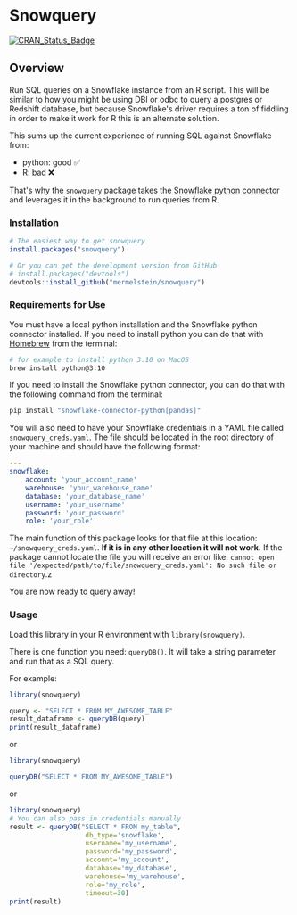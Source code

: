 # Snowquery

<!-- badges: start -->
[![CRAN_Status_Badge](https://www.r-pkg.org/badges/version/snowquery)](https://cran.r-project.org/package=snowquery)
<!-- badges: end -->

## Overview

Run SQL queries on a Snowflake instance from an R script. This will be similar to how you might be using DBI or odbc to query a postgres or Redshift database, but because Snowflake's driver requires a ton of fiddling in order to make it work for R this is an alternate solution.

This sums up the current experience of running SQL against Snowflake from:
  - python: good &#x2705;
  - R: bad &#x274C;

That's why the `snowquery` package takes the [Snowflake python connector](https://docs.snowflake.com/en/developer-guide/python-connector/python-connector-pandas) and leverages it in the background to run queries from R.

### Installation

```r
# The easiest way to get snowquery
install.packages("snowquery")

# Or you can get the development version from GitHub
# install.packages("devtools")
devtools::install_github("mermelstein/snowquery")
```

### Requirements for Use

You must have a local python installation and the Snowflake python connector installed. If you need to install python you can do that with [Homebrew](https://brew.sh/) from the terminal:

```bash
# for example to install python 3.10 on MacOS
brew install python@3.10
```

If you need to install the Snowflake python connector, you can do that with the following command from the terminal:
```bash
pip install "snowflake-connector-python[pandas]"
```

You will also need to have your Snowflake credentials in a YAML file called `snowquery_creds.yaml`. The file should be located in the
root directory of your machine and should have the following format:

```yaml
---
snowflake:
    account: 'your_account_name'
    warehouse: 'your_warehouse_name'
    database: 'your_database_name'
    username: 'your_username'
    password: 'your_password'
    role: 'your_role'

```

The main function of this package looks for that file at this location: `~/snowquery_creds.yaml`. **If it is in any other location it will not work.** If the package cannot locate the file you will receive an error like: `cannot open file '/expected/path/to/file/snowquery_creds.yaml': No such file or directory`.z

You are now ready to query away!

### Usage

Load this library in your R environment with `library(snowquery)`.

There is one function you need: `queryDB()`. It will take a string parameter and run that as a SQL query.

For example:

```R
library(snowquery)

query <- "SELECT * FROM MY_AWESOME_TABLE"
result_dataframe <- queryDB(query)
print(result_dataframe)
```

or 

```R
library(snowquery)

queryDB("SELECT * FROM MY_AWESOME_TABLE")
```

or

```R
library(snowquery)
# You can also pass in credentials manually
result <- queryDB("SELECT * FROM my_table",
                   db_type='snowflake',
                   username='my_username',
                   password='my_password',
                   account='my_account',
                   database='my_database',
                   warehouse='my_warehouse',
                   role='my_role',
                   timeout=30)
print(result)
```